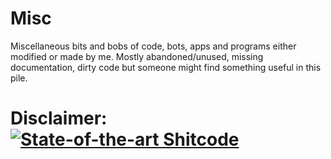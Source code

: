 # Misc
Miscellaneous bits and bobs of code, bots, apps and programs either modified or made by me. Mostly abandoned/unused, missing documentation, dirty code but someone might find something useful in this pile.

# **Disclaimer:** [![State-of-the-art Shitcode](https://img.shields.io/static/v1?label=State-of-the-art&message=Shitcode&color=7B5804)](https://github.com/trekhleb/state-of-the-art-shitcode)
 
